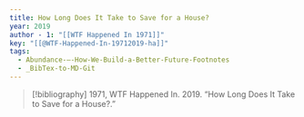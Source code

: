 ```yaml
---
title: How Long Does It Take to Save for a House?
year: 2019
author - 1: "[[WTF Happened In 1971]]"
key: "[[@WTF-Happened-In-19712019-ha]]"
tags:
  - Abundance-–-How-We-Build-a-Better-Future-Footnotes
  - _BibTex-to-MD-Git
---
```


> [!bibliography]
> 1971, WTF Happened In. 2019. “How Long Does It Take to Save for a House?.”